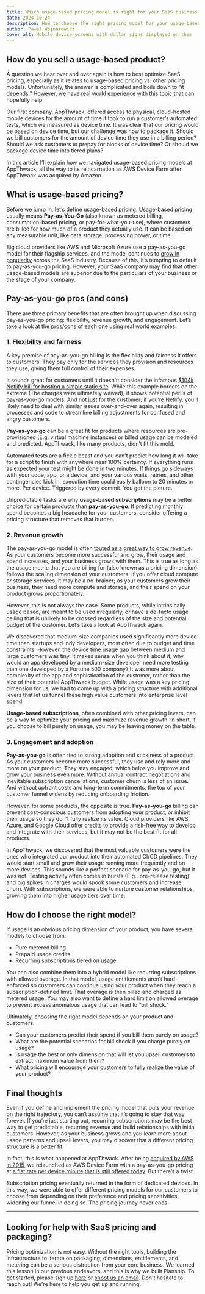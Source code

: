 ```yaml
---
title: Which usage-based pricing model is right for your SaaS business? A real-world example
date: 2024-10-24
description: How to choose the right pricing model for your usage-based product
author: Pawel Wojnarowicz
cover_alt: Mobile device screens with dollar signs displayed on them
---
```


## How do you sell a usage-based product?
A question we hear over and over again is how to best optimize SaaS pricing, especially as it relates to usage-based pricing vs. other pricing models. Unfortunately, the answer is complicated and boils down to “it depends.” However, we have real world experience with this topic that can hopefully help.

Our first company, AppThwack, offered access to physical, cloud-hosted mobile devices for the amount of time it took to run a customer’s automated tests, which we measured as device time. It was clear that our pricing would be based on device time, but our challenge was how to package it. Should we bill customers for the amount of device time they use in a billing period? Should we ask customers to prepay for blocks of device time? Or should we package device time into tiered plans?

In this article I’ll explain how we navigated usage-based pricing models at AppThwack, all the way to its reincarnation as AWS Device Farm after AppThwack was acquired by Amazon.

## What is usage-based pricing?
Before we jump in, let’s define usage-based pricing. Usage-based pricing usually means **Pay-as-You-Go** (also known as metered billing, consumption-based pricing, or pay-for-what-you-use), where customers are billed for how much of a product they actually use. It can be based on any measurable unit, like data storage, processing power, or time.

Big cloud providers like AWS and Microsoft Azure use a pay-as-you-go model for their flagship services, and the model continues to [grow in popularity](https://www.forbes.com/sites/sushmadaggubati/2024/09/19/the-rise-of-pay-for-what-you-use-models/) across the SaaS industry. Because of this, it’s tempting to default to pay-as-you-go pricing. However, your SaaS company may find that other usage-based models are superior due to the particulars of your business or the stage of your company.

## Pay-as-you-go pros (and cons)
There are three primary benefits that are often brought up when discussing pay-as-you-go pricing: flexibility, revenue growth, and engagement. Let’s take a look at the pros/cons of each one using real world examples.

### 1. Flexibility and fairness
A key premise of pay-as-you-go billing is the flexibility and fairness it offers to customers. They pay only for the services they provision and resources they use, giving them full control of their expenses.

It sounds great for customers until it doesn’t; consider the infamous [$104k Netlify bill for hosting a simple static site](https://old.reddit.com/r/webdev/comments/1b14bty/netlify_just_sent_me_a_104k_bill_for_a_simple/). While this example borders on the extreme (The charges were ultimately waived), it shows potential perils of pay-as-you-go models. And not just for the customer; if you’re Netlify, you’ll likely need to deal with similar issues over-and-over again, resulting in processes and code to streamline billing adjustments for confused and angry customers.

**Pay-as-you-go** can be a great fit for products where resources are pre-provisioned (E.g. virtual machine instances) or billed usage can be modeled and predicted. AppThwack, like many products, didn’t fit this mold.

Automated tests are a fickle beast and you can’t predict how long it will take for a script to finish with anywhere near 100% certainty. If everything runs as expected your test might be done in two minutes. If things go sideways with your code, app, or a device, and your various waits, retries, and other contingencies kick in, execution time could easily balloon to 20 minutes or more. Per device. Triggered by every commit. You get the picture.

Unpredictable tasks are why **usage-based subscriptions** may be a better choice for certain products than **pay-as-you-go**. If predicting monthly spend becomes a big headache for your customers, consider offering a pricing structure that removes that burden.

### 2. Revenue growth
The pay-as-you-go model is often [touted as a great way to grow revenue](https://techcrunch.com/2021/02/18/why-do-saas-companies-with-usage-based-pricing-grow-faster/  ). As your customers become more successful and grow, their usage and spend increases, and your business grows with them. This is true as long as the usage metric that you are billing for (also known as a pricing dimension) follows the scaling dimension of your customers. If you offer cloud compute or storage services, it may be a no-brainer; as your customers grow their business, they need more compute and storage, and their spend on your product grows proportionately.

However, this is not always the case. Some products, while intrinsically usage based, are meant to be used irregularly, or have a de-facto usage ceiling that is unlikely to be crossed regardless of the size and potential budget of the customer. Let’s take a look at AppThwack again.

We discovered that medium-size companies used significantly more device time than startups and indy developers, most often due to budget and time constraints. However, the device time usage gap between medium and large customers was tiny. It makes sense when you think about it; why would an app developed by a medium-size developer need more testing than one developed by a Fortune 500 company? It was more about complexity of the app and sophistication of the customer, rather than the size of their potential AppThwack budget. While usage was a key pricing dimension for us, we had to come up with a pricing structure with additional levers that let us funnel these high value customers into enterprise level spend.

**Usage-based subscriptions**, often combined with other pricing levers, can be a way to optimize your pricing and maximize revenue growth. In short, if you choose to bill purely on usage, you may be leaving money on the table.

### 3. Engagement and adoption
**Pay-as-you-go** is often tied to strong adoption and stickiness of a product. As your customers become more successful, they use and rely more and more on your product. They stay engaged, which helps you improve and grow your business even more. Without annual contract negotiations and inevitable subscription cancellations, customer churn is less of an issue. And without upfront costs and long-term commitments, the top of your customer funnel widens by reducing onboarding friction.

However, for some products, the opposite is true. **Pay-as-you-go** billing can prevent cost-conscious customers from adopting your product, or inhibit their usage so they don’t fully realize its value. Cloud providers like AWS, Azure, and Google Cloud offer credits to provide a risk-free way to develop and integrate with their services, but it may not be the best fit for all products.

In AppThwack, we discovered that the most valuable customers were the ones who integrated our product into their automated CI/CD pipelines. They would start small and grow their usage running more frequently and on more devices. This sounds like a perfect scenario for pay-as-you-go, but it was not. Testing activity often comes in bursts (E.g.. pre-release testing) and big spikes in charges would spook some customers and increase churn. With subscriptions, we were able to nurture customer relationships, growing them into higher usage tiers over time.

## How do I choose the right model?
If usage is an obvious pricing dimension of your product, you have several models to choose from:
- Pure metered billing
- Prepaid usage credits
- Recurring subscriptions tiered on usage

You can also combine them into a hybrid model like recurring subscriptions with allowed overage. In that model, usage entitlements aren’t hard-enforced so customers can continue using your product when they reach a subscription-defined limit. That overage is then billed and charged as metered usage. You may also want to define a hard limit on allowed overage to prevent excess anomalous usage that can lead to “bill shock.”

Ultimately, choosing the right model depends on your product and customers.
- Can your customers predict their spend if you bill them purely on usage?
- What are the potential scenarios for bill shock if you charge purely on usage?
- Is usage the best or only dimension that will let you upsell customers to extract maximum value from them?
- What pricing will encourage your customers to fully realize the value of your product?

## Final thoughts
Even if you define and implement the pricing model that puts your revenue on the right trajectory, you can’t assume that it’s going to stay that way forever. If you’re just starting out, recurring subscriptions may be the best way to get predictable, recurring revenue and build relationships with initial customers. However, as your business grows and you learn more about usage patterns and upsell levers, you may discover that a different pricing structure is a better fit.

In fact, this is what happened at AppThwack. After being [acquired by AWS in 2015](https://venturebeat.com/mobile/amazon-web-services-buys-appthwack-a-startup-with-ios-android-devices-for-app-testing-service-will-shut-down-on-sept-1/), we relaunched as AWS Device Farm with a pay-as-you-go pricing at [a flat rate per device minute that is still offered today](https://aws.amazon.com/device-farm/pricing#Pay_as_you_go). But there’s a twist.

Subscription pricing eventually returned in the form of dedicated devices. In this way, we were able to offer different pricing models for our customers to choose from depending on their preference and pricing sensitivities, widening our funnel in doing so. The pricing journey never ends.

<hr class="gradient rounded !mt-8" />

## Looking for help with SaaS pricing and packaging?
Pricing optimization is not easy. Without the right tools, building the infrastructure to iterate on packaging, dimensions, entitlements, and metering can be a serious distraction from your core business. We learned this lesson in our previous endeavors, and this is why we built Planship. To get started, please sign up [here](https://planship.io) or [shoot us an email](mailto:connect@planship.io). Don't hesitate to reach out! We're here to help you get up and running.
